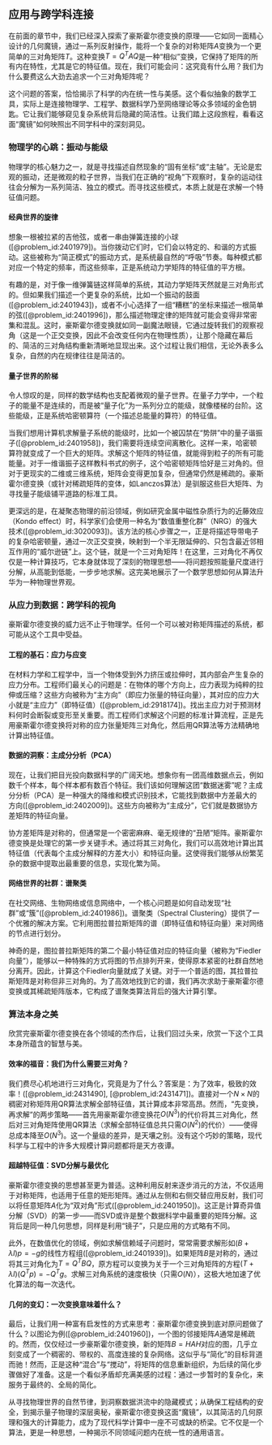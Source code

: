 ## 应用与跨学科连接

在前面的章节中，我们已经深入探索了豪斯霍尔德变换的原理——它如同一面精心设计的几何魔镜，通过一系列反射操作，能将一个复杂的对称矩阵$A$变换为一个更简单的三对角矩阵$T$。这种变换$T = Q^T A Q$是一种“相似”变换，它保持了矩阵的所有内在特性，尤其是它的特征值。现在，我们可能会问：这究竟有什么用？我们为什么要费这么大劲去追求一个三对角矩阵呢？

这个问题的答案，恰恰揭示了科学的内在统一性与美感。这个看似抽象的数学工具，实际上是连接物理学、工程学、数据科学乃至网络理论等众多领域的金色钥匙。它让我们能够窥见复杂系统背后隐藏的简洁性。让我们踏上这段旅程，看看这面“魔镜”如何映照出不同学科中的深刻洞见。

### 物理学的心跳：振动与能级

物理学的核心魅力之一，就是寻找描述自然现象的“固有坐标”或“主轴”。无论是宏观的振动，还是微观的粒子世界，当我们在正确的“视角”下观察时，复杂的运动往往会分解为一系列简洁、独立的模式。而寻找这些模式，本质上就是在求解一个特征值问题。

#### 经典世界的旋律

想象一根被拉紧的吉他弦，或者一串由弹簧连接的小球([@problem_id:2401979])。当你拨动它们时，它们会以特定的、和谐的方式振动。这些被称为“简正模式”的振动方式，是系统最自然的“呼吸”节奏。每种模式都对应一个特定的频率，而这些频率，正是系统动力学矩阵的特征值的平方根。

有趣的是，对于像一维弹簧链这样简单的系统，其动力学矩阵天然就是三对角形式的。但如果我们描述一个更复杂的系统，比如一个振动的鼓面([@problem_id:2401943])，或者不小心选择了一组“糟糕”的坐标来描述一根简单的弦([@problem_id:2401996])，那么描述物理定律的矩阵就可能会变得非常密集和混乱。这时，豪斯霍尔德变换就如同一副魔法眼镜，它通过旋转我们的观察视角（这是一个正交变换，因此不会改变任何内在物理性质），让那个隐藏在幕后的、简洁的三对角结构重新清晰地显现出来。这个过程让我们相信，无论外表多么复杂，自然的内在规律往往是简洁的。

#### 量子世界的阶梯

令人惊叹的是，同样的数学结构也支配着微观的量子世界。在量子力学中，一个粒子的能量不是连续的，而是被“量子化”为一系列分立的能级，就像楼梯的台阶。这些能级，正是系统哈密顿算符（一个描述总能量的算符）的特征值。

当我们想用计算机求解量子系统的能级时，比如一个被囚禁在“势阱”中的量子谐振子([@problem_id:2401958])，我们需要将连续空间离散化。这样一来，哈密顿算符就变成了一个巨大的矩阵。求解这个矩阵的特征值，就能得到粒子的所有可能能量。对于一维谐振子这样教科书式的例子，这个哈密顿矩阵恰好是三对角的。但对于更现实的二维或三维系统，矩阵会变得更加复杂，但通常仍然是稀疏的。豪斯霍尔德变换（或针对稀疏矩阵的变体，如Lanczos算法）是驯服这些巨大矩阵、为寻找量子能级铺平道路的标准工具。

更深远的是，在凝聚态物理的前沿领域，例如研究金属中磁性杂质行为的近藤效应（Kondo effect）时，科学家们会使用一种名为“数值重整化群”（NRG）的强大技术([@problem_id:3020093])。该方法的核心步骤之一，正是将描述导带电子的复杂哈密顿量，通过一次正交变换，映射到一个半无限延伸的、只包含最近邻相互作用的“威尔逊链”上。这个链，就是一个三对角矩阵！在这里，三对角化不再仅仅是一种计算技巧，它本身就体现了深刻的物理思想——将问题按照能量尺度进行分解，从高能到低能，一步步地求解。这完美地展示了一个数学思想如何从算法升华为一种物理世界观。

### 从应力到数据：跨学科的视角

豪斯霍尔德变换的威力远不止于物理学。任何一个可以被对称矩阵描述的系统，都可能从这个工具中受益。

#### 工程的基石：应力与应变

在材料力学和工程学中，当一个物体受到外力挤压或拉伸时，其内部会产生复杂的应力分布。工程师们最关心的问题是：在物体的哪个方向上，应力表现为纯粹的拉伸或压缩？这些方向被称为“主方向”（即应力张量的特征向量），其对应的应力大小就是“主应力”（即特征值）([@problem_id:2918174])。找出主应力对于预测材料何时会断裂或变形至关重要。而工程师们求解这个问题的标准计算流程，正是先用豪斯霍尔德变换将对称的应力张量矩阵三对角化，然后用QR算法等方法精确地计算出特征值。

#### 数据的洞察：主成分分析（PCA）

现在，让我们把目光投向数据科学的广阔天地。想象你有一团高维数据点云，例如数千个样本，每个样本都有数百个特征。我们该如何理解这团“数据迷雾”呢？主成分分析（PCA）是一种强大的降维和模式识别技术，它能找到数据中方差最大的方向([@problem_id:2402009])。这些方向被称为“主成分”，它们就是数据协方差矩阵的特征向量。

协方差矩阵是对称的，但通常是一个密密麻麻、毫无规律的“丑陋”矩阵。豪斯霍尔德变换是处理它的第一步关键手术。通过将其三对角化，我们可以高效地计算出其特征值（代表每个主成分解释的方差大小）和特征向量。这使得我们能够从纷繁芜杂的数据中提取出最重要的信息，实现化繁为简。

#### 网络世界的社群：谱聚类

在社交网络、生物网络或信息网络中，一个核心问题是如何自动发现“社群”或“簇”([@problem_id:2401986])。谱聚类（Spectral Clustering）提供了一个优雅的解决方案。它利用图拉普拉斯矩阵的谱（即特征值和特征向量）来对网络的节点进行划分。

神奇的是，图拉普拉斯矩阵的第二个最小特征值对应的特征向量（被称为“Fiedler向量”），能够以一种特殊的方式将图的节点排列开来，使得原本紧密的社群自然地分离开。因此，计算这个Fiedler向量就成了关键。对于一个普适的图，其拉普拉斯矩阵是对称但非三对角的。为了高效地找到它的谱，我们再次求助于豪斯霍尔德变换或其稀疏矩阵版本，它构成了谱聚类算法背后的强大计算引擎。

### 算法本身之美

欣赏完豪斯霍尔德变换在各个领域的杰作后，让我们回过头来，欣赏一下这个工具本身所蕴含的智慧与美。

#### 效率的福音：我们为什么需要三对角？

我们费尽心机地进行三对角化，究竟是为了什么？答案是：为了效率，极致的效率！([@problem_id:2431490], [@problem_id:2431471])。直接对一个$N \times N$的稠密对称矩阵用QR算法求解全部特征值，其计算成本非常高昂。然而，“先变换，再求解”的两步策略——首先用豪斯霍尔德变换花$O(N^3)$的代价将其三对角化，然后对三对角矩阵使用QR算法（求解全部特征值总共只需$O(N^2)$的代价）——使得总成本降至$O(N^3)$。这一个量级的差异，是天壤之别。没有这个巧妙的策略，现代科学与工程中的许多大规模计算问题都将是天方夜谭。

#### 超越特征值：SVD分解与最优化

豪斯霍尔德变换的思想甚至更为普适。这种利用反射来逐步消元的方法，不仅适用于对称矩阵，也适用于任意的矩形矩阵。通过从左侧和右侧交替应用反射，我们可以将任意矩阵$A$化为“双对角”形式([@problem_id:2401950])。这正是计算奇异值分解（SVD）的第一步——而SVD或许是整个数据科学中最重要的矩阵分解。这背后是同一种几何思想，同样是利用“镜子”，只是应用的方式略有不同。

此外，在数值优化的领域，例如求解信赖域子问题时，常常需要求解形如$(B + \lambda I)p = -g$的线性方程组([@problem_id:2401939])。如果矩阵$B$是对称的，通过将其三对角化为$T=Q^T B Q$，原方程可以变换为关于一个三对角矩阵的方程$(T+\lambda I)(Q^T p) = -Q^T g$。求解三对角系统的速度极快（只需$O(N)$），这极大地加速了优化算法的每一次迭代。

#### 几何的变幻：一次变换意味着什么？

最后，让我们用一种富有启发性的方式来思考：豪斯霍尔德变换到底对原问题做了什么？以图论为例([@problem_id:2401960])，一个图的邻接矩阵$A$通常是稀疏的。然而，仅仅经过一步豪斯霍尔德变换，新的矩阵$B=HAH$对应的图，几乎立刻变成了一个稠密的、带权的、高度连接的复杂网络。这似乎与“简化”的目标背道而驰！然而，正是这种“混合”与“搅动”，将矩阵的信息重新组织，为后续的简化步骤做好了准备。这是一个看似矛盾却充满美感的过程：通过一步暂时的复杂化，来服务于最终的、全局的简化。

从寻找物理世界的自然节律，到洞察数据洪流中的隐藏模式；从确保工程结构的安全，到揭示量子物理的深层奥秘，豪斯霍尔德变换这面“魔镜”，以其简洁的几何原理和强大的计算能力，成为了现代科学计算中一座不可或缺的桥梁。它不仅是一个算法，更是一种思想，一种揭示不同领域问题内在统一性的通用语言。